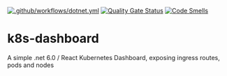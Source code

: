 [![.github/workflows/dotnet.yml](https://github.com/ebCrypto/k8s-dashboard/actions/workflows/dotnet.yml/badge.svg)](https://github.com/ebCrypto/k8s-dashboard/actions/workflows/dotnet.yml) [![Quality Gate Status](https://sonarcloud.io/api/project_badges/measure?project=ebCrypto_k8s-dashboard&metric=alert_status)](https://sonarcloud.io/summary/new_code?id=ebCrypto_k8s-dashboard) [![Code Smells](https://sonarcloud.io/api/project_badges/measure?project=ebCrypto_k8s-dashboard&metric=code_smells)](https://sonarcloud.io/summary/new_code?id=ebCrypto_k8s-dashboard)

# k8s-dashboard
A simple .net 6.0 / React Kubernetes Dashboard, exposing ingress routes, pods and nodes
